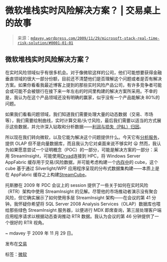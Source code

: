 <!--yml

类别：未分类

日期：2024-05-18 06:19:10

-->

# 微软堆栈实时风险解决方案？ | 交易桌上的故事

> 来源：[`mdavey.wordpress.com/2009/11/29/microsoft-stack-real-time-risk-solution/#0001-01-01`](https://mdavey.wordpress.com/2009/11/29/microsoft-stack-real-time-risk-solution/#0001-01-01)

## 微软堆栈实时风险解决方案？

在实时风险领域似乎有很多机会。对于像微软这样的公司，他们可能想要获得金融垂直领域的很大一部分份额，目前还不清楚他们是否理解这个问题或者是否有解决方案。如果你看看我最近博客上提到的那些实时风险产品公司，有许多竞争者可能会或可能不会被银行在接下来一年左右的时间里构建的解决方案所采用。不幸的是，我认为在这个产品领域还没有明确的赢家，似乎没有一个产品能解决 80%的问题。

如果我们看看问题领域，我们知道我们需要处理大量的动态数据（交易、市场等），我们需要绘制曲线，实时计算交易/头寸风险，最后我们需要以适当的方式展示这些数据，并允许深入钻取和分析数据——[利润与损失（P&L）归因](http://pnlexplained.com/PEP_PnL_Explained_FAQ.html)。

所以现在我们转向微软，以及它能为解决这个问题提供什么。今天它有[分析服务](http://www.microsoft.com/sqlserver/2005/en/us/Analysis-Services.aspx)，提供 OLAP 但不是向量数据库，而且我认为它对桌面来说不够实时 😦 然而，我认为如果愿意尝试一个证明概念（POC）的一部分，可能是解决方案的一部分：采用 StreamInsight，可能使用[Dryad](http://blogs.technet.com/windowshpc/archive/2009/07/15/dryad-and-dryadlinq-on-hpc-server.aspx)连接到 HPC，将 Windows Server AppFabric 缓存用于交易/风险数据，并可能考虑构建一个[内存中](http://it.toolbox.com/blogs/crm-realms/inmemory-olap-vs-traditional-olap-27467)的 cube，这个 cube 基于通过 Silverlight/WPF 应用程序呈现的分布式数据集构建——本质上是在 AppFabric 缓存之上构建[StreamCube](http://www.panopticon.com/products/streamcube_olap_data_visualization.htm)。

托斯滕在 2009 年 PDC 会议上的 session 提供了一些关于如何在实时风险（RTR）架构中使用 StreamInsight 的见解。尽管他的市场推动者演示没有聚合风险，但它确实展示了如何使用多层 StreamInsight 架构——在会议的第 41 分钟。我怀疑你希望将 SQL Server 2008 Analysis Services（OLAP）数据库也喂给那些绿色 StreamInsight 服务器，以便进行 MDX 即席查询，第三层处理客户端应用程序请求以根据动态查询推动 RTR 数据。我认为会议的第 46 分钟提供了一个很好的 RTR 视角。

~ mdavey 于 2009 年 11 月 29 日。

发布在[交易](https://mdavey.wordpress.com/category/trading/)

标签：[微软](https://mdavey.wordpress.com/tag/microsoft/)

